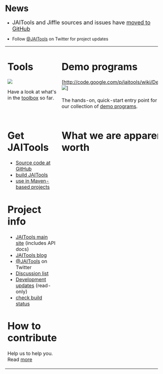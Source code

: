 # News #
<font size='4'>
<ul><li>JAITools and Jiffle sources and issues have <a href='http://jai-tools.blogspot.com.au/2013/01/jaitools-and-jiffle-go-to-github.html'>moved to GitHub</a>
</font></li></ul>

  * Follow [@JAITools](http://twitter.com/#!/JAITools) on Twitter for project updates

<table cellpadding='30' border='0'>
<tr valign='top'>
<td>
<h1>Tools</h1>

<a href='http://code.google.com/p/jaitools/wiki/ToolsOverview'><img src='http://wiki.jaitools.googlecode.com/git/images/toolbox_200.gif' /></a>

Have a look at what's in the <a href='ToolsOverview.md'>toolbox</a> so far.<br>
</td>

<td>
<h1>Demo programs</h1>

[<a href='http://code.google.com/p/jaitools/wiki/DemoPrograms'>http://code.google.com/p/jaitools/wiki/DemoPrograms</a>
<img src='http://wiki.jaitools.googlecode.com/git/images/demos_image.gif' />]<br>
<br>
The hands-on, quick-start entry point for JAITools is our collection of <a href='DemoPrograms.md'>demo programs</a>.<br>
</td>
</tr>

<tr valign='top'>
<td>
<h1>Get JAITools</h1>

<ul><li><a href='https://github.com/mbedward/jaitools'>Source code at GitHub</a>
</li><li><a href='HowToContribute.md'>build JAITools</a>
</li><li><a href='Maven.md'>use in Maven-based projects</a></li></ul>

<h1>Project info</h1>

<ul><li><a href='http://jaitools.org/'>JAITools main site</a> (includes API docs)<br>
</li><li><a href='http://jai-tools.blogspot.com/'>JAITools blog</a>
</li><li><a href='http://twitter.com/#!/JAITools'>@JAITools</a> on Twitter<br>
</li><li><a href='http://groups.google.com/group/jai-tools'>Discussion list</a>
</li><li><a href='http://groups.google.com/group/jai-tools-svn'>Development updates</a> (read-only)<br>
</li><li><a href='http://hudson.opengeo.org/hudson/view/jai-tools/'>check build status</a></li></ul>

<h1>How to contribute</h1>

Help us to help you. Read <a href='HowToContribute.md'>more</a>
</td>

<td>
<h1>What we are apparently worth</h1>
<wiki:gadget url="http://www.ohloh.net/p/317140/widgets/project_cocomo.xml" height="250" width="400" border="0" /><br>
</td>
</tr>
</table>